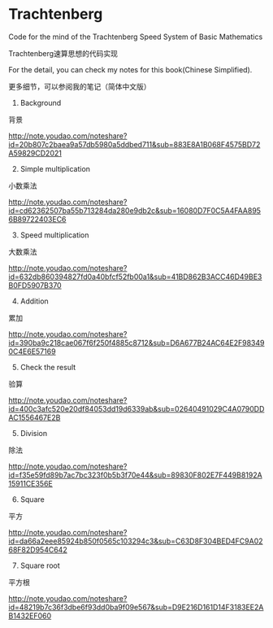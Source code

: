# Trachtenberg
Code for the mind of the Trachtenberg Speed System of Basic Mathematics

Trachtenberg速算思想的代码实现

For the detail, you can check my notes for this book(Chinese Simplified).

更多细节，可以参阅我的笔记（简体中文版）

1. Background

背景

http://note.youdao.com/noteshare?id=20b807c2baea9a57db5980a5ddbed711&sub=883E8A1B068F4575BD72A59829CD2021

2. Simple multiplication

小数乘法

http://note.youdao.com/noteshare?id=cd62362507ba55b713284da280e9db2c&sub=16080D7F0C5A4FAA8956B89722403EC6

3. Speed multiplication

大数乘法

http://note.youdao.com/noteshare?id=632db860394827fd0a40bfcf52fb00a1&sub=41BD862B3ACC46D49BE3B0FD5907B370

4. Addition

累加

http://note.youdao.com/noteshare?id=390ba9c218cae067f6f250f4885c8712&sub=D6A677B24AC64E2F983490C4E6E57169

5. Check the result

验算

http://note.youdao.com/noteshare?id=400c3afc520e20df84053dd19d6339ab&sub=02640491029C4A0790DDAC1556467E2B


5. Division

除法

http://note.youdao.com/noteshare?id=f35e59fd89b7ac7bc323f0b5b3f70e44&sub=89830F802E7F449B8192A15911CE356E

6. Square

平方

http://note.youdao.com/noteshare?id=da66a2eee85924b850f0565c103294c3&sub=C63D8F304BED4FC9A0268F82D954C642

7. Square root

平方根

http://note.youdao.com/noteshare?id=48219b7c36f3dbe6f93dd0ba9f09e567&sub=D9E216D161D14F3183EE2AB1432EF060
